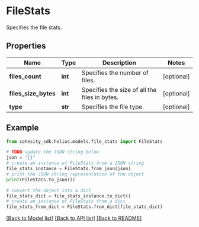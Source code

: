 # FileStats

Specifies the file stats.

## Properties

Name | Type | Description | Notes
------------ | ------------- | ------------- | -------------
**files_count** | **int** | Specifies the number of files. | [optional] 
**files_size_bytes** | **int** | Specifies the size of all the files in bytes. | [optional] 
**type** | **str** | Specifies the file type. | [optional] 

## Example

```python
from cohesity_sdk.helios.models.file_stats import FileStats

# TODO update the JSON string below
json = "{}"
# create an instance of FileStats from a JSON string
file_stats_instance = FileStats.from_json(json)
# print the JSON string representation of the object
print(FileStats.to_json())

# convert the object into a dict
file_stats_dict = file_stats_instance.to_dict()
# create an instance of FileStats from a dict
file_stats_from_dict = FileStats.from_dict(file_stats_dict)
```
[[Back to Model list]](../README.md#documentation-for-models) [[Back to API list]](../README.md#documentation-for-api-endpoints) [[Back to README]](../README.md)


